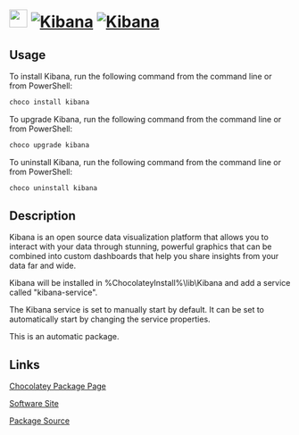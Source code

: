 ﻿# <img src="https://cdn.jsdelivr.net/gh/mkevenaar/chocolatey-packages@3ac63bf30efd773e83add28046b48de5dcf5334a/icons/kibana.svg" width="32" height="32"/> [![Kibana](https://img.shields.io/chocolatey/v/kibana.svg?label=Kibana)](https://community.chocolatey.org/packages/kibana) [![Kibana](https://img.shields.io/chocolatey/dt/kibana.svg)](https://community.chocolatey.org/packages/kibana)

## Usage

To install Kibana, run the following command from the command line or from PowerShell:

```powershell
choco install kibana
```

To upgrade Kibana, run the following command from the command line or from PowerShell:

```powershell
choco upgrade kibana
```

To uninstall Kibana, run the following command from the command line or from PowerShell:

```powershell
choco uninstall kibana
```

## Description

Kibana is an open source data visualization platform that allows you to interact with your data through stunning, powerful graphics that can be combined into custom dashboards that help you share insights from your data far and wide.

Kibana will be installed in %ChocolateyInstall%\lib\Kibana and add a service called "kibana-service".

The Kibana service is set to manually start by default. It can be set to automatically start by changing the service properties.

This is an automatic package.



## Links

[Chocolatey Package Page](https://community.chocolatey.org/packages/kibana)

[Software Site](https://www.elastic.co/kibana/)

[Package Source](https://github.com/mkevenaar/chocolatey-packages/tree/master/automatic/kibana)

